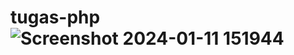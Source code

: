 # tugas-php![Screenshot 2024-01-11 151944](https://github.com/Dimasinst/tugas-php/assets/118706487/e5916c35-2854-4725-b02a-e7d4964b4e6b)
